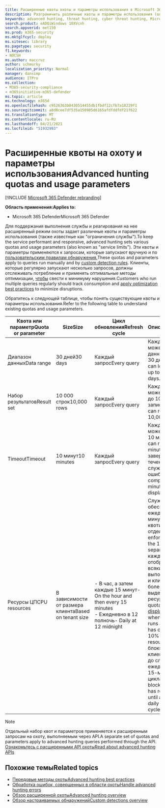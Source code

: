 ```yaml
---
title: Расширенные квоты охоты и параметры использования в Microsoft 365 Defender
description: Разграничить различные квоты и параметры использования (ограничения службы), которые будут отвечать на запросы передовой службы охоты.
keywords: advanced hunting, threat hunting, cyber threat hunting, Microsoft 365 Defender, Microsoft 365, m365, search, query, telemetry, schema, kusto, CPU limit, query limit, resources, maximum results, quota, parameters, allocation
search.product: eADQiWindows 10XVcnh
search.appverid: met150
ms.prod: m365-security
ms.mktglfcycl: deploy
ms.sitesec: library
ms.pagetype: security
f1.keywords:
- NOCSH
ms.author: maccruz
author: schmurky
localization_priority: Normal
manager: dansimp
audience: ITPro
ms.collection:
- M365-security-compliance
- m365initiative-m365-defender
ms.topic: article
ms.technology: m365d
ms.openlocfilehash: c9526363b0430514455db1fbdf12cfb7a18229f1
ms.sourcegitcommit: a8d8cee7df535a150985d6165afdfddfdf21f622
ms.translationtype: MT
ms.contentlocale: ru-RU
ms.lasthandoff: 04/21/2021
ms.locfileid: "51932993"
---
```

# <a name="advanced-hunting-quotas-and-usage-parameters"></a><span data-ttu-id="1a074-104">Расширенные квоты на охоту и параметры использования</span><span class="sxs-lookup"><span data-stu-id="1a074-104">Advanced hunting quotas and usage parameters</span></span>

[!INCLUDE [Microsoft 365 Defender rebranding](../includes/microsoft-defender.md)]


<span data-ttu-id="1a074-105">**Область применения:**</span><span class="sxs-lookup"><span data-stu-id="1a074-105">**Applies to:**</span></span>
- <span data-ttu-id="1a074-106">Microsoft 365 Defender</span><span class="sxs-lookup"><span data-stu-id="1a074-106">Microsoft 365 Defender</span></span>

<span data-ttu-id="1a074-107">Для поддержания выполнения службы и реагирования на нее расширенный режим охоты задает различные квоты и параметры использования (также известные как "ограничения службы").</span><span class="sxs-lookup"><span data-stu-id="1a074-107">To keep the service performant and responsive, advanced hunting sets various quotas and usage parameters (also known as "service limits").</span></span> <span data-ttu-id="1a074-108">Эти квоты и параметры применяются к запросам, которые запускают вручную и по [пользовательским правилам обнаружения.](custom-detection-rules.md)</span><span class="sxs-lookup"><span data-stu-id="1a074-108">These quotas and parameters apply to queries run manually and by [custom detection rules](custom-detection-rules.md).</span></span> <span data-ttu-id="1a074-109">Клиенты, которые регулярно запускают несколько запросов, должны отслеживать потребление и применять оптимальные методы оптимизации, [чтобы](advanced-hunting-best-practices.md) свести к минимуму нарушения.</span><span class="sxs-lookup"><span data-stu-id="1a074-109">Customers who run multiple queries regularly should track consumption and [apply optimization best practices](advanced-hunting-best-practices.md) to minimize disruptions.</span></span>

<span data-ttu-id="1a074-110">Обратитесь к следующей таблице, чтобы понять существующие квоты и параметры использования.</span><span class="sxs-lookup"><span data-stu-id="1a074-110">Refer to the following table to understand existing quotas and usage parameters.</span></span>

| <span data-ttu-id="1a074-111">Квота или параметр</span><span class="sxs-lookup"><span data-stu-id="1a074-111">Quota or parameter</span></span> | <span data-ttu-id="1a074-112">Size</span><span class="sxs-lookup"><span data-stu-id="1a074-112">Size</span></span> | <span data-ttu-id="1a074-113">Цикл обновления</span><span class="sxs-lookup"><span data-stu-id="1a074-113">Refresh cycle</span></span> | <span data-ttu-id="1a074-114">Описание</span><span class="sxs-lookup"><span data-stu-id="1a074-114">Description</span></span> |
|--|--|--|--|
| <span data-ttu-id="1a074-115">Диапазон данных</span><span class="sxs-lookup"><span data-stu-id="1a074-115">Data range</span></span> | <span data-ttu-id="1a074-116">30 дней</span><span class="sxs-lookup"><span data-stu-id="1a074-116">30 days</span></span> | <span data-ttu-id="1a074-117">Каждый запрос</span><span class="sxs-lookup"><span data-stu-id="1a074-117">Every query</span></span> | <span data-ttu-id="1a074-118">Каждый запрос может искать данные за последние 30 дней.</span><span class="sxs-lookup"><span data-stu-id="1a074-118">Each query can look up data from up to the past 30 days.</span></span> |
| <span data-ttu-id="1a074-119">Набор результатов</span><span class="sxs-lookup"><span data-stu-id="1a074-119">Result set</span></span> | <span data-ttu-id="1a074-120">10 000 строк</span><span class="sxs-lookup"><span data-stu-id="1a074-120">10,000 rows</span></span> | <span data-ttu-id="1a074-121">Каждый запрос</span><span class="sxs-lookup"><span data-stu-id="1a074-121">Every query</span></span> | <span data-ttu-id="1a074-122">Каждый запрос может возвращать до 10 000 записей.</span><span class="sxs-lookup"><span data-stu-id="1a074-122">Each query can return up to 10,000 records.</span></span> |
| <span data-ttu-id="1a074-123">Timeout</span><span class="sxs-lookup"><span data-stu-id="1a074-123">Timeout</span></span> | <span data-ttu-id="1a074-124">10 минут</span><span class="sxs-lookup"><span data-stu-id="1a074-124">10 minutes</span></span> | <span data-ttu-id="1a074-125">Каждый запрос</span><span class="sxs-lookup"><span data-stu-id="1a074-125">Every query</span></span> | <span data-ttu-id="1a074-126">Каждый запрос может работать до 10 минут.</span><span class="sxs-lookup"><span data-stu-id="1a074-126">Each query can run for up to 10 minutes.</span></span> <span data-ttu-id="1a074-127">Если он не завершится в течение 10 минут, служба отображает ошибку.</span><span class="sxs-lookup"><span data-stu-id="1a074-127">If it does not complete within 10 minutes, the service displays an error.</span></span>
| <span data-ttu-id="1a074-128">Ресурсы ЦП</span><span class="sxs-lookup"><span data-stu-id="1a074-128">CPU resources</span></span> | <span data-ttu-id="1a074-129">В зависимости от размера клиента</span><span class="sxs-lookup"><span data-stu-id="1a074-129">Based on tenant size</span></span> | <span data-ttu-id="1a074-130">- В час, а затем каждые 15 минут</span><span class="sxs-lookup"><span data-stu-id="1a074-130">- On the hour and then every 15 minutes</span></span><br><span data-ttu-id="1a074-131">- Ежедневно в 12 полночь</span><span class="sxs-lookup"><span data-stu-id="1a074-131">- Daily at 12 midnight</span></span> | <span data-ttu-id="1a074-132">Служба обеспечивает ежедневное и 15-минутное квотирование отдельно.</span><span class="sxs-lookup"><span data-stu-id="1a074-132">The service enforces the daily and the 15-minute quota separately.</span></span> <span data-ttu-id="1a074-133">Для каждой [квоты](advanced-hunting-errors.md) портал отображает ошибку всякий раз, когда выполняется запрос, и клиент потребляет более 10% выделенных ресурсов.</span><span class="sxs-lookup"><span data-stu-id="1a074-133">For each quota, the [portal displays an error](advanced-hunting-errors.md) whenever a query runs and the tenant has consumed over 10% of allocated resources.</span></span> <span data-ttu-id="1a074-134">Запросы блокируют, если клиент достиг 100% до следующего ежедневного или 15-минутного цикла.</span><span class="sxs-lookup"><span data-stu-id="1a074-134">Queries are blocked if the tenant has reached 100% until after the next daily or 15-minute cycle.</span></span> |

>[!NOTE] 
><span data-ttu-id="1a074-135">Отдельный набор квот и параметров применяется к расширенным запросам на охоту, выполняемым через API.</span><span class="sxs-lookup"><span data-stu-id="1a074-135">A separate set of quotas and parameters apply to advanced hunting queries performed through the API.</span></span> [<span data-ttu-id="1a074-136">Ознакомьтесь с расширенными API охоты</span><span class="sxs-lookup"><span data-stu-id="1a074-136">Read about advanced hunting APIs</span></span>](./api-advanced-hunting.md)

## <a name="related-topics"></a><span data-ttu-id="1a074-137">Похожие темы</span><span class="sxs-lookup"><span data-stu-id="1a074-137">Related topics</span></span>

- [<span data-ttu-id="1a074-138">Передовые методы охоты</span><span class="sxs-lookup"><span data-stu-id="1a074-138">Advanced hunting best practices</span></span>](advanced-hunting-best-practices.md)
- [<span data-ttu-id="1a074-139">Обработка ошибок, совершенных в области охоты</span><span class="sxs-lookup"><span data-stu-id="1a074-139">Handle advanced hunting errors</span></span>](advanced-hunting-errors.md)
- [<span data-ttu-id="1a074-140">Обзор расширенной охоты</span><span class="sxs-lookup"><span data-stu-id="1a074-140">Advanced hunting overview</span></span>](advanced-hunting-overview.md)
- [<span data-ttu-id="1a074-141">Обзор настраиваемых обнаружений</span><span class="sxs-lookup"><span data-stu-id="1a074-141">Custom detections overview</span></span>](custom-detections-overview.md)